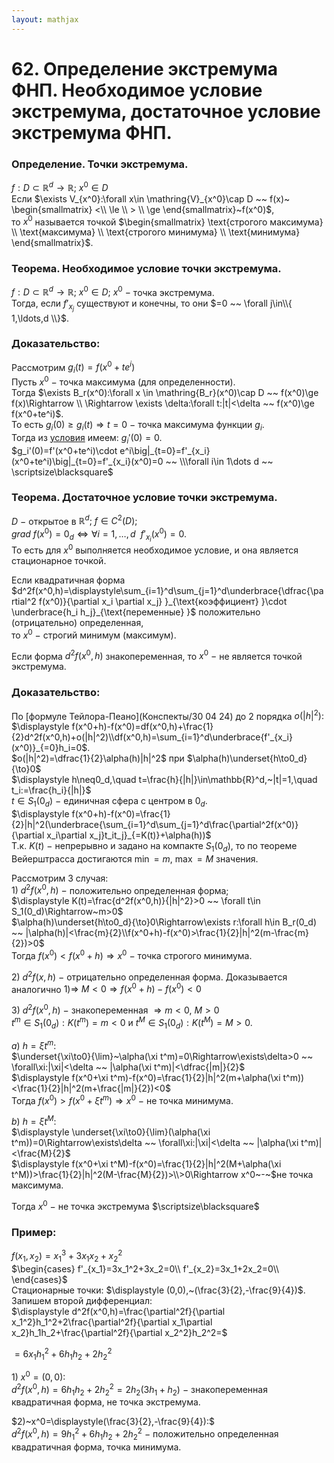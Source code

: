 ```yaml
---  
layout: mathjax  
---  
```

  
# 62. Определение экстремума ФНП. Необходимое условие экстремума, достаточное условие экстремума ФНП.  
  
### Определение. Точки экстремума.  
$f:D\subset \mathbb{R}^d\to \mathbb{R};~x^0\in D$  
Если $\exists V_{x^0}:\forall x\in \mathring{V}_{x^0}\cap D ~~ f(x)~  
\begin{smallmatrix}  
<\\ \le \\ > \\ \ge  
\end{smallmatrix}~f(x^0)$,  
то $x^0$ называется точкой $\begin{smallmatrix}  
\text{строгого максимума}  
\\  
\text{максимума}  
\\  
\text{строгого минимума}  
\\  
\text{минимума}  
\end{smallmatrix}$.  
  
### Теорема. Необходимое условие точки экстремума.  
$f:D\subset\mathbb{R}^d\to\mathbb{R};~x^0\in D;~x^0~-~$точка экстремума.  
Тогда, если $f'_{x_j}$ существуют и конечны, то они $=0 ~~ \forall j\in\\{ 1,\ldots,d \\}$.  
  
### Доказательство:  
Рассмотрим $g_i(t)=f(x^0+te^i)$  
Пусть $x^0~-~$точка максимума (для определенности).  
Тогда $\exists B_r(x^0):\forall x \in \mathring{B_r}(x^0)\cap D ~~ f(x^0)\ge f(x)\Rightarrow  
\\  
\Rightarrow \exists \delta:\forall t:|t|<\delta ~~ f(x^0)\ge f(x^0+te^i)$.  
То есть $g_i(0)\ge g_i(t)\Rightarrow t=0~-~$точка максимума функции $g_i$.  
Тогда из [условия](/www.notion.so/66-d13140c630214f35ad61c47c9bd2e5b7?pvs=21) имеем: $g_i'(0)=0$.  
$g_i'(0)=f'(x^0+te^i)\cdot e^i\big|_{t=0}=f'_{x_i}(x^0+te^i)\big|_{t=0}=f'_{x_i}(x^0)=0 ~~ \\\forall i\in 1\dots d ~~ \scriptsize\blacksquare$  
  
### Теорема. Достаточное условие точки экстремума.  
$D~-~$открытое в $\mathbb{R}^d;~f\in C^2(D);$  
$grad~f(x^0)=0_d\Leftrightarrow \forall i=1,\ldots, d ~~ f'_{x_i}(x^0)=0$.  
То есть для $x^0$ выполняется необходимое условие, и она является стационарное точкой.  
  
Если квадратичная форма $d^2f(x^0,h)=\displaystyle\sum_{i=1}^d\sum_{j=1}^d\underbrace{\dfrac{\partial^2 f(x^0)}{\partial x_i \partial x_j} }_{\text{коэффициент} }\cdot \underbrace{h_i h_j}_{\text{переменные} }$ положительно (отрицательно) определенная,  
то $x^0~-~$строгий минимум (максимум).  
  
Если форма $d^2f(x^0,h)$ знакопеременная, то $x^0~-~$не является точкой экстремума.  
  
### Доказательство:  
По [формуле Тейлора-Пеано](Конспекты/30 04 24) до $2$ порядка $o(|h|^2):$  
$\displaystyle f(x^0+h)-f(x^0)=df(x^0,h)+\frac{1}{2}d^2f(x^0,h)+o(|h|^2)\\df(x^0,h)=\sum_{i=1}^d\underbrace{f'_{x_i}(x^0)}_{=0}h_i=0$.  
$o(|h|^2)=\dfrac{1}{2}\alpha(h)|h|^2$ при $\alpha(h)\underset{h\to0_d}{\to}0$  
$\displaystyle h\neq0_d,\quad t=\frac{h}{|h|}\in\mathbb{R}^d,~|t|=1,\quad t_i:=\frac{h_i}{|h|}$  
$t\in S_1(0_d)~-~$единичная сфера с центром в $0_d$.  
$\displaystyle f(x^0+h)-f(x^0)=\frac{1}{2}|h|^2(\underbrace{\sum_{i=1}^d\sum_{j=1}^d\frac{\partial^2f(x^0)}{\partial x_i\partial x_j}t_it_j}_{=K(t)}+\alpha(h))$  
Т.к. $K(t)~-~$непрерывно и задано на компакте $S_1(0_d),$ то по теореме Вейерштрасса достигаются $\min=m,~\max=M$ значения.  
  
Рассмотрим 3 случая:  
$1)~d^2f(x^0,h)~-~$положительно определенная форма;  
$\displaystyle K(t)=\frac{d^2f(x^0,h)}{|h|^2}>0 ~~ \forall t\in S_1(0_d)\Rightarrow~m>0$  
$\alpha(h)\underset{h\to0_d}{\to}0\Rightarrow\exists r:\forall h\in B_r(0_d) ~~ |\alpha(h)|<\frac{m}{2}\\f(x^0+h)-f(x^0)>\frac{1}{2}|h|^2(m-\frac{m}{2})>0$  
Тогда $f(x^0)<f(x^0+h)\Rightarrow x^0~-~$точка строгого минимума.  
  
$2)~d^2f(x,h)~-~$отрицательно определенная форма. Доказывается аналогично $1)\Rightarrow~M<0\Rightarrow f(x^0+h)-f(x^0)<0$  
  
$3)~d^2f(x^0,h)~-~$знакопеременная $\Rightarrow m<0,~M>0$  
$t^m\in S_1(0_d):K(t^m)=m<0$ и $t^M\in S_1(0_d):K(t^M)=M>0$.  
  
$a)~h=\xi t^m:$  
$\underset{\xi\to0}{\lim}~\alpha(\xi t^m)=0\Rightarrow\exists\delta>0 ~~ \forall\xi:|\xi|<\delta ~~ |\alpha(\xi t^m)|<\dfrac{|m|}{2}$  
$\displaystyle f(x^0+\xi t^m)-f(x^0)=\frac{1}{2}|h|^2(m+\alpha(\xi t^m))<\frac{1}{2}|h|^2(m+\frac{|m|}{2})<0$  
Тогда $f(x^0)>f(x^0+\xi t^m)\Rightarrow x^0~-~$не точка минимума.  
  
$b)~h=\xi t^M:$  
$\displaystyle \underset{\xi\to0}{\lim}(\alpha(\xi t^m))=0\Rightarrow\exists\delta ~~ \forall\xi:|\xi|<\delta ~~ |\alpha(\xi t^m)|<\frac{M}{2}$  
$\displaystyle f(x^0+\xi t^M)-f(x^0)=\frac{1}{2}|h|^2(M+\alpha(\xi t^M))>\frac{1}{2}|h|^2(M-\frac{M}{2})>\\>0\Rightarrow x^0~-~$не точка максимума.  
  
Тогда $x^0~-~$не точка экстремума  $\scriptsize\blacksquare$  
  
### Пример:  
$f(x_1,x_2)=x_1^3+3x_1x_2+x_2^2$  
$\begin{cases}  
f'_{x_1}=3x_1^2+3x_2=0\\  
f'_{x_2}=3x_1+2x_2=0\\  
\end{cases}$  
Стационарные точки: $\displaystyle (0,0),~(\frac{3}{2},-\frac{9}{4})$.  
Запишем второй дифференциал:  
$\displaystyle d^2f(x^0,h)=\frac{\partial^2f}{\partial x_1^2}h_1^2+2\frac{\partial^2f}{\partial x_1\partial x_2}h_1h_2+\frac{\partial^2f}{\partial x_2^2}h_2^2=$  
  
$=6x_1h_1^2+6h_1h_2+2h_2^2$  
  
$1)~x^0=(0,0):$  
$d^2f(x^0,h)=6h_1h_2+2h_2^2=2h_2(3h_1+h_2)~-~$знакопеременная квадратичная форма, не точка экстремума.  
  
$2)~x^0=\displaystyle(\frac{3}{2},-\frac{9}{4}):$  
$d^2f(x^0,h)=9h_1^2+6h_1h_2+2h_2^2~-~$положительно определенная квадратичная форма, точка минимума.  
